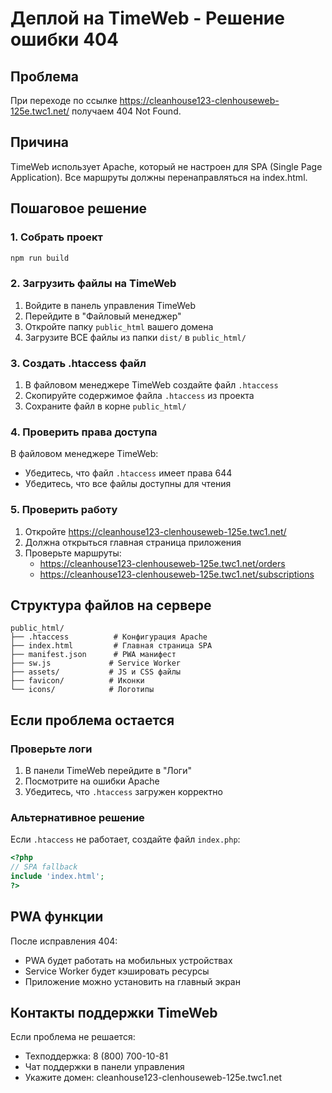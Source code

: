 # Деплой на TimeWeb - Решение ошибки 404

## Проблема

При переходе по ссылке https://cleanhouse123-clenhouseweb-125e.twc1.net/ получаем 404 Not Found.

## Причина

TimeWeb использует Apache, который не настроен для SPA (Single Page Application). Все маршруты должны перенаправляться на index.html.

## Пошаговое решение

### 1. Собрать проект

```bash
npm run build
```

### 2. Загрузить файлы на TimeWeb

1. Войдите в панель управления TimeWeb
2. Перейдите в "Файловый менеджер"
3. Откройте папку `public_html` вашего домена
4. Загрузите ВСЕ файлы из папки `dist/` в `public_html/`

### 3. Создать .htaccess файл

1. В файловом менеджере TimeWeb создайте файл `.htaccess`
2. Скопируйте содержимое файла `.htaccess` из проекта
3. Сохраните файл в корне `public_html/`

### 4. Проверить права доступа

В файловом менеджере TimeWeb:

- Убедитесь, что файл `.htaccess` имеет права 644
- Убедитесь, что все файлы доступны для чтения

### 5. Проверить работу

1. Откройте https://cleanhouse123-clenhouseweb-125e.twc1.net/
2. Должна открыться главная страница приложения
3. Проверьте маршруты:
   - https://cleanhouse123-clenhouseweb-125e.twc1.net/orders
   - https://cleanhouse123-clenhouseweb-125e.twc1.net/subscriptions

## Структура файлов на сервере

```
public_html/
├── .htaccess          # Конфигурация Apache
├── index.html         # Главная страница SPA
├── manifest.json      # PWA манифест
├── sw.js             # Service Worker
├── assets/           # JS и CSS файлы
├── favicon/          # Иконки
└── icons/            # Логотипы
```

## Если проблема остается

### Проверьте логи

1. В панели TimeWeb перейдите в "Логи"
2. Посмотрите на ошибки Apache
3. Убедитесь, что `.htaccess` загружен корректно

### Альтернативное решение

Если `.htaccess` не работает, создайте файл `index.php`:

```php
<?php
// SPA fallback
include 'index.html';
?>
```

## PWA функции

После исправления 404:

- PWA будет работать на мобильных устройствах
- Service Worker будет кэшировать ресурсы
- Приложение можно установить на главный экран

## Контакты поддержки TimeWeb

Если проблема не решается:

- Техподдержка: 8 (800) 700-10-81
- Чат поддержки в панели управления
- Укажите домен: cleanhouse123-clenhouseweb-125e.twc1.net
